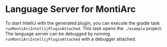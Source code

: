 <!-- (c) https://github.com/MontiCore/monticore -->
# Language Server for MontiArc
To start IntelliJ with the generated plugin, you can execute the gradle task 
`runMontiArcIntellijPluginAttached`. This task opens the `./example` project. 
The language server can be debugged by running 
`runMontiArcIntellijPluginAttached` with a debugger attached.